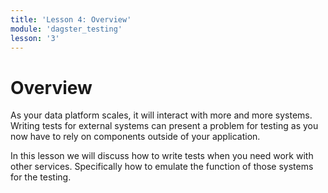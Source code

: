 ```yaml
---
title: 'Lesson 4: Overview'
module: 'dagster_testing'
lesson: '3'
---
```


# Overview

As your data platform scales, it will interact with more and more systems. Writing tests for external systems can present a problem for testing as you now have to rely on components outside of your application.

In this lesson we will discuss how to write tests when you need work with other services. Specifically how to emulate the function of those systems for the testing.